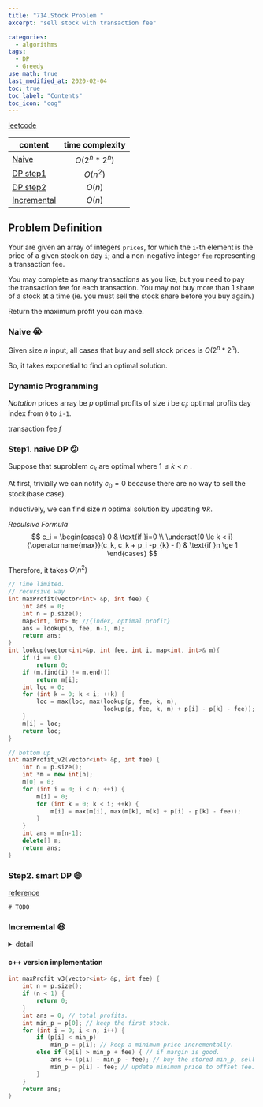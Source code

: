 ```yaml
---
title: "714.Stock Problem "
excerpt: "sell stock with transaction fee" 

categories:
  - algorithms
tags:
  - DP
  - Greedy
use_math: true
last_modified_at: 2020-02-04
toc: true
toc_label: "Contents"
toc_icon: "cog"
---
```


[leetcode](https://leetcode.com/problems/best-time-to-buy-and-sell-stock-with-transaction-fee/)

| content                                 | time complexity |
| --------------------------------------- | :-------------: |
| [Naive](#Naive-:sob:)                   |  $O(2^n*2^n)$   |
| [DP step1](#Step1.-naive-DP-:confused:) |    $O(n^2)$     |
| [DP step2](#Step2.-smart-DP-:smile:)    |     $O(n)$      |
| [Incremental](#Incremental-:satisfied:) |     $O(n)$      |



## Problem Definition

Your are given an array of integers `prices`, for which the `i`-th element is the price of a given stock on day `i`; and a non-negative integer `fee` representing a transaction fee.

You may complete as many transactions as you like, but you need to pay the transaction fee for each transaction. You may not buy more than 1 share of a stock at a time (ie. you must sell the stock share before you buy again.)

Return the maximum profit you can make.



### Naive :sob:

Given size $n$ input, all cases that buy and sell stock prices is $O(2^n*2^n)$.

So, it takes exponetial to find an optimal solution.



### Dynamic Programming 

*Notation*
prices array be $p$
optimal profits of size $i$ be $c_i$: optimal profits day index from `0` to `i-1`. 

transaction fee $f$

### Step1. naive DP :confused:

Suppose that suproblem $c_k$ are optimal where $1 \le k <n$ .

At first, trivially we can notify $c_0 = 0$ because there are no way to sell the stock(base case).

Inductively, we can find size $n$ optimal solution by updating  $\forall k$.

*Reculsive Formula*
$$
c_i = 
\begin{cases}
0 & \text{if }i=0 \\
\underset{0 \le k < i}{\operatorname{max}}(c_k, c_k + p_i -p_{k} - f) & \text{if }n \ge 1
\end{cases}
$$

Therefore, it takes $O(n^2)$

```c++
// Time limited.
// recursive way
int maxProfit(vector<int> &p, int fee) {
    int ans = 0;
    int n = p.size();
    map<int, int> m; //{index, optimal profit}
    ans = lookup(p, fee, n-1, m);
    return ans;
}
int lookup(vector<int>&p, int fee, int i, map<int, int>& m){
    if (i == 0)
        return 0;
    if (m.find(i) != m.end())
        return m[i];
    int loc = 0;
    for (int k = 0; k < i; ++k) {
        loc = max(loc, max(lookup(p, fee, k, m),
                           lookup(p, fee, k, m) + p[i] - p[k] - fee));
    }
    m[i] = loc;
    return loc;
}

// bottom up
int maxProfit_v2(vector<int> &p, int fee) {
    int n = p.size();
    int *m = new int[n];
    m[0] = 0;
    for (int i = 0; i < n; ++i) {
        m[i] = 0;
        for (int k = 0; k < i; ++k) {
            m[i] = max(m[i], max(m[k], m[k] + p[i] - p[k] - fee));
        }
    }
    int ans = m[n-1];
    delete[] m;
    return ans;
}
```



### Step2. smart DP :smile:

[reference](https://leetcode.com/problems/best-time-to-buy-and-sell-stock-with-transaction-fee/discuss/108871/2-solutions-2-states-DP-solutions-clear-explanation!)

`# TODO`



### Incremental :satisfied:

<details> <summary> detail </summary> <p> When updating k in [1, n), if transaction margin is good, do it! <br>
By keeping(possibly buying) a minimum price for each iteration, if margin is good, the transaction is one of the optimal solution. so, sell the stock, and update minimum price to prevent rising the stock continuously(in this situation, update the minimum price considering offset fee. To be more specific, let minimum price be current price - fee).<br>
for example, given a fee 1, if a sequence of price is that 0, 2, 4, ... <br>
the ans = 0 + 2 - 0 - 1 + 4 - (2 - 1) - 1 = 4 - 1 = 3!
Look at this picture in order to capture the principal intuitively!<br> </p> </details>

#### c++ version implementation

```c++
int maxProfit_v3(vector<int> &p, int fee) {
    int n = p.size();
    if (n < 1) {
        return 0;
    }
    int ans = 0; // total profits.
    int min_p = p[0]; // keep the first stock.
    for (int i = 0; i < n; i++) {
        if (p[i] < min_p)
            min_p = p[i]; // keep a minimum price incrementally.
        else if (p[i] > min_p + fee) { // if margin is good.
            ans += (p[i] - min_p - fee); // buy the stored min_p, sell it.
            min_p = p[i] - fee; // update minimum price to offset fee.
        }
    }
    return ans;
}
```



